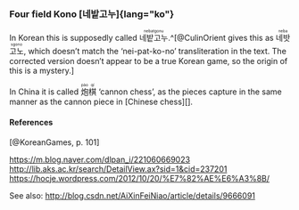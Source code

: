### Four field Kono [네밭고누]{lang="ko"}

In Korean this is supposedly called <ruby lang="ko">네밭고누<rt
lang="ko-Latn">nebatgonu</rt></ruby>.^[@CulinOrient gives this as <ruby
lang="ko">네밧고노<rt lang="ko-Latn">nebasgono</rt></ruby>, which doesn’t match
the ‘nei-pat-ko-no’ transliteration in the text. The corrected version doesn’t
appear to be a true Korean game, so the origin of this is a mystery.]

In China it is called <ruby lang="zh">炮<rt lang="cmn-Latn-pinyin">pào</rt>棋<rt
lang="cmn-Latn-pinyin">qí</rt></ruby> ‘cannon chess’, as the pieces capture in the same
manner as the cannon piece in [Chinese chess][].

#### References

[@KoreanGames, p. 101]

https://m.blog.naver.com/dlpan_i/221060669023
http://lib.aks.ac.kr/search/DetailView.ax?sid=1&cid=237201
https://hocje.wordpress.com/2012/10/20/%E7%82%AE%E6%A3%8B/


See also: http://blog.csdn.net/AiXinFeiNiao/article/details/9666091
